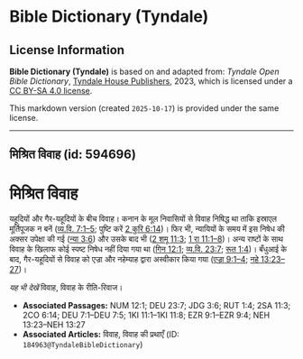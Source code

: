 # Bible Dictionary (Tyndale)

## License Information

**Bible Dictionary (Tyndale)** is based on and adapted from: _Tyndale Open Bible Dictionary_, [Tyndale House Publishers](https://tyndaleopenresources.com/), 2023, which is licensed under a [CC BY-SA 4.0 license](https://creativecommons.org/licenses/by-sa/4.0/legalcode.en).

This markdown version (created `2025-10-17`) is provided under the same license.



--------------------------------

## मिश्रित विवाह (id: 594696)

मिश्रित विवाह
=============

यहूदियों और गैर\-यहूदियों के बीच विवाह। कनान के मूल निवासियों से विवाह निषिद्ध था ताकि इस्राएल मूर्तिपूजक न बनें ([व्य.वि. 7:1–5](https://ref.ly/Deut7:1-Deut7:5); पुष्टि करें [2 कुरि 6:14](https://ref.ly/2Cor6:14))। फिर भी, न्यायियों के समय में इस निषेध की अक्सर उपेक्षा की गई ([न्या 3:6](https://ref.ly/Judg3:6)) और उसके बाद भी ([2 शमू 11:3](https://ref.ly/2Sam11:3); [1 रा 11:1–8](https://ref.ly/1Kgs11:1-1Kgs11:8))। अन्य राष्टों के साथ विवाह के खिलाफ कोई स्पष्ट निषेध नहीं दिया गया था ([गिन 12:1](https://ref.ly/Num12:1); [व्य.वि. 23:7](https://ref.ly/Deut23:7); [रूत 1:4](https://ref.ly/Ruth1:4))। बँधुआई के बाद, गैर\-यहूदियों से विवाह को एज्रा और नहेम्याह द्वारा अस्वीकार किया गया ([एज्रा 9:1–4](https://ref.ly/Ezra9:1-Ezra9:4); [नहे 13:23–27](https://ref.ly/Neh13:23-Neh13:27))।

*यह भी देखें*  विवाह, विवाह के रीति\-रिवाज।

* **Associated Passages:** NUM 12:1; DEU 23:7; JDG 3:6; RUT 1:4; 2SA 11:3; 2CO 6:14; DEU 7:1–DEU 7:5; 1KI 11:1–1KI 11:8; EZR 9:1–EZR 9:4; NEH 13:23–NEH 13:27
* **Associated Articles:** विवाह, विवाह की प्रथाएँ (ID: `184963@TyndaleBibleDictionary`)

